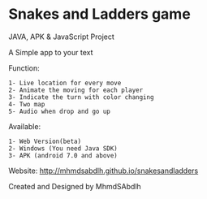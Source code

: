 # Snakes and Ladders game
JAVA, APK & JavaScript Project

A Simple app to your text

Function:

	1- Live location for every move
	2- Animate the moving for each player
	3- Indicate the turn with color changing
	4- Two map
	5- Audio when drop and go up

Available:

	1- Web Version(beta)
	2- Windows (You need Java SDK)
	3- APK (android 7.0 and above)
Website:
	http://mhmdsabdlh.github.io/snakesandladders
	
Created and Designed by MhmdSAbdlh
